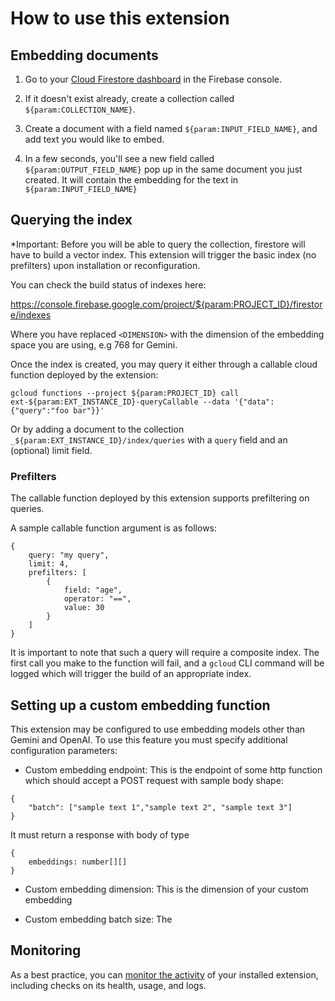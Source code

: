 # How to use this extension
## Embedding documents

1.  Go to your [Cloud Firestore dashboard](https://console.firebase.google.com/project/${param:PROJECT_ID}/firestore/data) in the Firebase console.

2.  If it doesn't exist already, create a collection called `${param:COLLECTION_NAME}`.

3.  Create a document with a field named `${param:INPUT_FIELD_NAME}`, and add text you would like to embed.

4.  In a few seconds, you'll see a new field called `${param:OUTPUT_FIELD_NAME}` pop up in the same document you just created. It will contain the embedding for the text in `${param:INPUT_FIELD_NAME}`

## Querying the index

*Important: Before you will be able to query the collection, firestore will have to build a vector index. This extension will trigger the basic index (no prefilters) upon installation or reconfiguration.

You can check the build status of indexes here:

https://console.firebase.google.com/project/${param:PROJECT_ID}/firestore/indexes


Where you have replaced `<DIMENSION>` with the dimension of the embedding space you are using, e.g 768 for Gemini.

Once the index is created, you may query it either through a callable cloud function deployed by the extension:

```
gcloud functions --project ${param:PROJECT_ID} call ext-${param:EXT_INSTANCE_ID}-queryCallable --data '{"data": {"query":"foo bar"}}'
```

Or by adding a document to the collection `_${param:EXT_INSTANCE_ID}/index/queries` with a `query` field and an (optional) limit field.

### Prefilters

The callable function deployed by this extension supports prefiltering on queries.

A sample callable function argument is as follows:

```
{
    query: "my query",
    limit: 4,
    prefilters: [
        {
            field: "age",
            operator: "==",
            value: 30
        }
    ]
}
```

It is important to note that such a query will require a composite index. The first call you make to the function will fail, and a `gcloud` CLI command will be logged which will trigger the build of an appropriate index.

## Setting up a custom embedding function

This extension may be configured to use embedding models other than Gemini and OpenAI. To use this feature you must specify additional configuration parameters:

- Custom embedding endpoint: This is the endpoint of some http function which should accept a POST request with sample body shape:

```
{
    "batch": ["sample text 1","sample text 2", "sample text 3"]
}
```

It must return a response with body of type
```
{
    embeddings: number[][]
}
```

- Custom embedding dimension: This is the dimension of your custom embedding

- Custom embedding batch size: The


## Monitoring

As a best practice, you can [monitor the activity](https://firebase.google.com/docs/extensions/manage-installed-extensions#monitor) of your installed extension, including checks on its health, usage, and logs.
